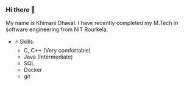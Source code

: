 ### Hi there 👋

<!--
**dhavalkgit/dhavalkgit** is a ✨ _special_ ✨ repository because its `README.md` (this file) appears on your GitHub profile.

Here are some ideas to get you started:

- 🔭 I’m currently working on ...
- 🌱 I’m currently learning ...
- 👯 I’m looking to collaborate on ...
- 🤔 I’m looking for help with ...
- 💬 Ask me about ...
- 📫 How to reach me: ...
- 😄 Pronouns: ...
- ⚡ Fun fact: ...
-->
 My name is Khimani Dhaval. I have recently completed my M.Tech in software engineering from NIT Rourkela.
- ⚡ Skills:
  * C, C++ (Very comfortable)
  * Java (Intermediate)
  * SQL
  * Docker
  * git
